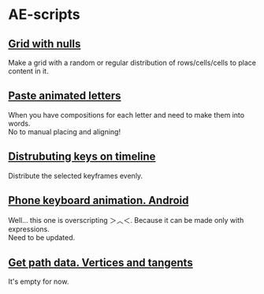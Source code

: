# AE-scripts  
## [Grid with nulls](https://github.com/mrmrrr/grid-with-nulls)
Make a grid with a random or regular distribution of rows/cells/cells to place content in it.

## [Paste animated letters](https://github.com/mrmrrr/paste-animated-letters)  
When you have compositions for each letter and need to make them into words.  
No to manual placing and aligning!

## [Distrubuting keys on timeline](https://github.com/mrmrrr/distributing-keys)  
Distribute the selected keyframes evenly.

## [Phone keyboard animation. Android](https://github.com/mrmrrr/phone-keyboard-typing)  
Well... this one is overscripting ＞︿＜. Because it can be made only with expressions.  
Need to be updated.

## [Get path data. Vertices and tangents](#)  
It's empty for now.

